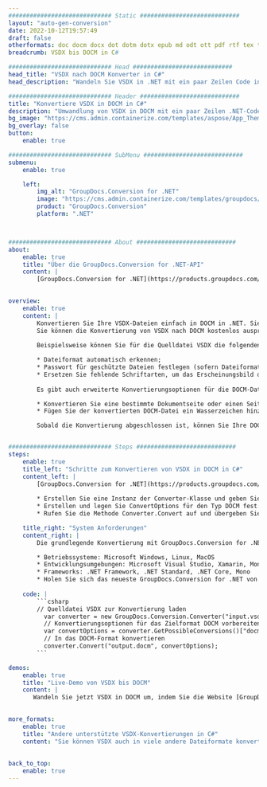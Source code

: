 ```yaml
---
############################# Static ############################
layout: "auto-gen-conversion"
date: 2022-10-12T19:57:49
draft: false
otherformats: doc docm docx dot dotm dotx epub md odt ott pdf rtf tex txt vdx vsdm vsdx vssm vssx vstm vstx vsx vtx xps
breadcrumb: VSDX bis DOCM in C#

############################# Head ############################
head_title: "VSDX nach DOCM Konverter in C#"
head_description: "Wandeln Sie VSDX in .NET mit ein paar Zeilen Code in DOCM um. Verwenden Sie die GroupDocs Document Conversion API, um über 160 Dateiformate zu konvertieren."

############################# Header ############################
title: "Konvertiere VSDX in DOCM in C#"
description: "Umwandlung von VSDX in DOCM mit ein paar Zeilen .NET-Code"
bg_image: "https://cms.admin.containerize.com/templates/aspose/App_Themes/V3/images/bg/header1.png"
bg_overlay: false
button:
    enable: true

############################# SubMenu ############################
submenu:
    enable: true

    left:
        img_alt: "GroupDocs.Conversion for .NET"
        image: "https://cms.admin.containerize.com/templates/groupdocs/images/product-logos/90x90-noborder/groupdocs-conversion-net.png"
        product: "GroupDocs.Conversion"
        platform: ".NET"



############################# About ############################
about:
    enable: true
    title: "Über die GroupDocs.Conversion for .NET-API"
    content: |
        [GroupDocs.Conversion for .NET](https://products.groupdocs.com/conversion/net/) kann verwendet werden, um Microsoft Word, Excel, PowerPoint, PDF, Visio und andere Formate zu konvertieren. GroupDocs.Conversion ist eine eigenständige API, die sich für Backend- und interne Systeme eignet, bei denen eine hohe Leistung erforderlich ist. Es ist unabhängig von Software wie Microsoft oder Open Office.
    

overview:
    enable: true
    content: |
        Konvertieren Sie Ihre VSDX-Dateien einfach in DOCM in .NET. Sie können nur ein paar C#-Codezeilen auf jeder Plattform Ihrer Wahl verwenden, z. B. Windows, Linux, macOS.
        Sie können die Konvertierung von VSDX nach DOCM kostenlos ausprobieren und die Qualität der Konvertierungsergebnisse bewerten. Neben einfachen Dateikonvertierungsszenarien können Sie erweiterte Optionen zum Laden der Quelldatei VSDX und zum Speichern des Ausgabeergebnisses DOCM ausprobieren. 
        
        Beispielsweise können Sie für die Quelldatei VSDX die folgenden Ladeoptionen verwenden:

        * Dateiformat automatisch erkennen;
        * Passwort für geschützte Dateien festlegen (sofern Dateiformat dies unterstützt);
        * Ersetzen Sie fehlende Schriftarten, um das Erscheinungsbild des Dokuments beizubehalten.
        
        Es gibt auch erweiterte Konvertierungsoptionen für die DOCM-Datei:

        * Konvertieren Sie eine bestimmte Dokumentseite oder einen Seitenbereich;
        * Fügen Sie der konvertierten DOCM-Datei ein Wasserzeichen hinzu und vieles mehr.

        Sobald die Konvertierung abgeschlossen ist, können Sie Ihre DOCM-Datei im lokalen Dateipfad oder auf einem Speicher von Drittanbietern wie FTP, Amazon S3, Google Drive, Dropbox usw. speichern. Bitte beachten Sie, dass Sie VSDX in DOCM muss keine zusätzliche Software installiert werden - wie MS Office, Open Office, Adobe Acrobat Reader etc.


############################# Steps ############################
steps:
    enable: true
    title_left: "Schritte zum Konvertieren von VSDX in DOCM in C#"
    content_left: |
        [GroupDocs.Conversion for .NET](https://products.groupdocs.com/conversion/net/) erleichtert Entwicklern das Konvertieren einer VSDX-Datei in DOCM mit wenigen Codezeilen.
        
        * Erstellen Sie eine Instanz der Converter-Klasse und geben Sie die Datei VSDX mit dem vollständigen Pfad an
        * Erstellen und legen Sie ConvertOptions für den Typ DOCM fest.
        * Rufen Sie die Methode Converter.Convert auf und übergeben Sie den vollständigen Pfad und das Format (DOCM) als Parameter

    title_right: "System Anforderungen"
    content_right: |
        Die grundlegende Konvertierung mit GroupDocs.Conversion for .NET kann in nur wenigen einfachen Schritten durchgeführt werden. Unsere APIs werden auf allen wichtigen Plattformen und Betriebssystemen unterstützt. Stellen Sie vor dem Ausführen des folgenden Codes sicher, dass die folgenden Voraussetzungen auf Ihrem System installiert sind.

        * Betriebssysteme: Microsoft Windows, Linux, MacOS
        * Entwicklungsumgebungen: Microsoft Visual Studio, Xamarin, MonoDevelop
        * Frameworks: .NET Framework, .NET Standard, .NET Core, Mono
        * Holen Sie sich das neueste GroupDocs.Conversion for .NET von [Nuget](https://www.nuget.org/packages/groupdocs.conversion)
         
    code: |
        ```csharp    
        // Quelldatei VSDX zur Konvertierung laden
          var converter = new GroupDocs.Conversion.Converter("input.vsdx");
          // Konvertierungsoptionen für das Zielformat DOCM vorbereiten
          var convertOptions = converter.GetPossibleConversions()["docm"].ConvertOptions;
          // In das DOCM-Format konvertieren
          converter.Convert("output.docm", convertOptions);
        ```

demos:
    enable: true
    title: "Live-Demo von VSDX bis DOCM"
    content: |
       Wandeln Sie jetzt VSDX in DOCM um, indem Sie die Website [GroupDocs.Conversion App](https://products.groupdocs.app/conversion/family) besuchen. Die Online-Demo hat die folgenden Vorteile
          

more_formats:
    enable: true
    title: "Andere unterstützte VSDX-Konvertierungen in C#"
    content: "Sie können VSDX auch in viele andere Dateiformate konvertieren. Bitte sehen Sie sich die Liste unten an."
       
       
back_to_top:
    enable: true
---
```

